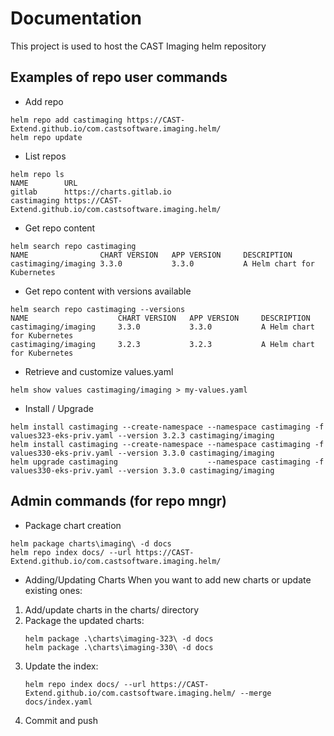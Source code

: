 # Documentation

This project is used to host the CAST Imaging helm repository

## Examples of repo user commands 
- Add repo
```
helm repo add castimaging https://CAST-Extend.github.io/com.castsoftware.imaging.helm/
helm repo update
```

- List repos
```
helm repo ls
NAME        URL
gitlab      https://charts.gitlab.io
castimaging https://CAST-Extend.github.io/com.castsoftware.imaging.helm/
```

- Get repo content
```
helm search repo castimaging
NAME                CHART VERSION   APP VERSION     DESCRIPTION
castimaging/imaging 3.3.0           3.3.0           A Helm chart for Kubernetes
```

- Get repo content with versions available
```
helm search repo castimaging --versions
NAME                    CHART VERSION   APP VERSION     DESCRIPTION
castimaging/imaging     3.3.0           3.3.0           A Helm chart for Kubernetes
castimaging/imaging     3.2.3           3.2.3           A Helm chart for Kubernetes
```

- Retrieve and customize values.yaml
```
helm show values castimaging/imaging > my-values.yaml
```

- Install / Upgrade
```
helm install castimaging --create-namespace --namespace castimaging -f values323-eks-priv.yaml --version 3.2.3 castimaging/imaging
helm install castimaging --create-namespace --namespace castimaging -f values330-eks-priv.yaml --version 3.3.0 castimaging/imaging
helm upgrade castimaging                    --namespace castimaging -f values330-eks-priv.yaml --version 3.3.0 castimaging/imaging
```


## Admin commands (for repo mngr)

- Package chart creation
```
helm package charts\imaging\ -d docs
helm repo index docs/ --url https://CAST-Extend.github.io/com.castsoftware.imaging.helm/
```

- Adding/Updating Charts
When you want to add new charts or update existing ones:
1. Add/update charts in the charts/ directory
2. Package the updated charts:
    ```
    helm package .\charts\imaging-323\ -d docs
    helm package .\charts\imaging-330\ -d docs
    ```
3. Update the index:
    ```
    helm repo index docs/ --url https://CAST-Extend.github.io/com.castsoftware.imaging.helm/ --merge docs/index.yaml
    ```
4. Commit and push